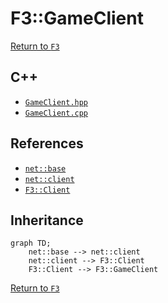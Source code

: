 # F3::GameClient

[Return to `F3`](/docs/F3.md)

## C++

- [`GameClient.hpp`](/c++/include/GameClient.hpp)
- [`GameClient.cpp`](/c++/source/GameClient.cpp)

## References

- [`net::base`](/docs/net/base.md)
- [`net::client`](/docs/net/client.md)
- [`F3::Client`](/docs/F3/Client.md)

## Inheritance

```mermaid
graph TD;
    net::base --> net::client
    net::client --> F3::Client
    F3::Client --> F3::GameClient
```

[Return to `F3`](/docs/F3.md)